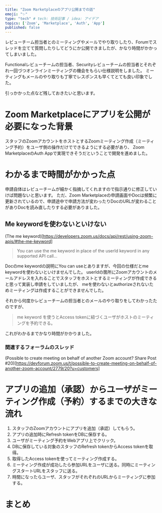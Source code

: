 ```yaml
---
title: "Zoom Marketplaceのアプリ公開までの話"
emoji: "✨"
type: "tech" # tech: 技術記事 / idea: アイデア
topics: ['Zoom', 'Marketplace', 'Auth', 'App']
published: false
---
```


レビューチーム担当者とのミーティングやメールでやり取りしたり、Forumでスレッドを立てて質問したりしてどうにか公開できましたが、かなり時間がかかってしまいました。

Functionalレビューチームの担当者、Securityレビューチームの担当者とそれぞれ一回づつオンラインミーティングの機会をもらい仕様説明をしました。
ミーティングもメールのやり取りも丁寧でレスポンスも早くてとても良い印象でした。

引っかかった点など残しておきたいと思います。

# Zoom Marketplaceにアプリを公開が必要になった背景
スタッフのZoomアカウントをホストとするZoomミーティング作成（ミーティング予約）をユーザ側の操作だけでできるようにする必要があり、
Zoom MarketplaceのAuth Appで実現できそうだということで開発を進めました。


# わかるまで時間がかかった点
申請自体はレビューチームが細かく指摘してくれますので指示通りに修正していけば問題ないと思います。
ただ、Zoom Marketplaceの申請画面やDocは頻繁に更新されているので、申請途中で申請方法が変わったりDocのURLが変わることがありDocを読み直したりする必要がありました。


## Me keywordを使わないといけない

(The me keyword)[https://developers.zoom.us/docs/api/rest/using-zoom-apis/#the-me-keyword]


>You can use the me keyword in place of the userId keyword in any supported API call...

Docのme keywordの説明にYou can useとありますが、今回の仕様だとme  keywordを使わないといけませんでした。
userIdの箇所にZoomアカウントのメールアドレスを入れることでスタッフをホストとするミーティングが作成できると思って実装し申請をしていましたが、
meを使わないとauthorizeされないためミーティングは作成することができませんでした。

それから何度かレビューチームの担当者とのメールのやり取りをしてわかったたのですが、
>me keyword を使うとAccess tokenに紐づくユーザがホストのミーティングを予約できる。

これがわかるまでかなり時間がかかりました。

### 関連するフォーラムのスレッド
(Possible to create meeting on behalf of another Zoom account? Share Post #20)[https://devforum.zoom.us/t/possible-to-create-meeting-on-behalf-of-another-zoom-account/2779/20?u=customers]


# アプリの追加（承認）からユーザがミーティング作成（予約）するまでの大きな流れ

1. スタッフのZoomアカウントにアプリを追加（承認）してもらう。
2. アプリの追加時にRefresh tokenをDBに保存する。
3. ユーザがミーティング予約をWebアプリ上でクリック。
4. DBに保存している対象のスタッフのRefresh tokenからAccess tokenを取得。
5. 取得したAccess tokenを使ってミーティング作成する。
6. ミーティング作成が成功したら参加URLをユーザに送る。同時にミーティングスタートURLをスタッフに送る。
7. 時間になったらユーザ、スタッフがそれぞれのURLからミーティングに参加する。


# まとめ




